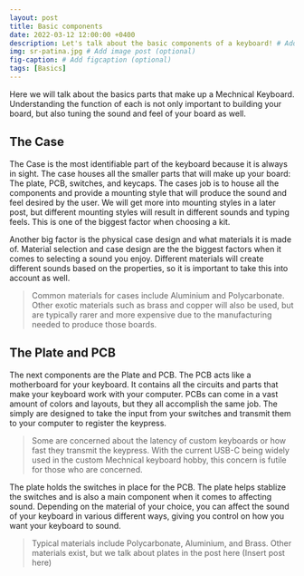 ```yaml
---
layout: post
title: Basic components
date: 2022-03-12 12:00:00 +0400
description: Let's talk about the basic components of a keyboard! # Add post description (optional)
img: sr-patina.jpg # Add image post (optional)
fig-caption: # Add figcaption (optional)
tags: [Basics]
---
```

Here we will talk about the basics parts that make up a Mechnical Keyboard. Understanding the function of each is not only important to building your board, but also tuning the sound and feel of your board as well.

## The Case

The Case is the most identifiable part of the keyboard because it is always in sight. The case houses all the smaller parts that will make up your board: The plate, PCB, switches, and keycaps. The cases job is to house all the components and provide a mounting style that will produce the sound and feel desired by the user. We will get more into mounting styles in a later post, but different mounting styles will result in different sounds and typing feels. This is one of the biggest factor when choosing a kit. 

Another big factor is the physical case design and what materials it is made of. Material selection and case design are the the biggest factors when it comes to selecting a sound you enjoy. Different materials will create different sounds based on the properties, so it is important to take this into account as well.  

> Common materials for cases include Aluminium and Polycarbonate. Other exotic materials such as brass and copper will also be used, but are typically rarer and more expensive due to the manufacturing needed to produce those boards. 

## The Plate and PCB

The next components are the Plate and PCB. The PCB acts like a motherboard for your keyboard. It contains all the circuits and parts that make your keyboard work with your computer. PCBs can come in a vast amount of colors and layouts, but they all accomplish the same job. The simply are designed to take the input from your switches and transmit them to your computer to register the keypress. 

>Some are concerned about the latency of custom keyboards or how fast they transmit the keypress. With the current USB-C being widely used in the custom Mechnical keyboard hobby, this concern is futile for those who are concerned.

The plate holds the switches in place for the PCB. The plate helps stablize the switches and is also a main component when it comes to affecting sound. Depending on the material of your choice, you can affect the sound of your keyboard in various different ways, giving you control on how you want your keyboard to sound. 

> Typical materials include Polycarbonate, Aluminium, and Brass. Other materials exist, but we talk about plates in the post here (Insert post here)


